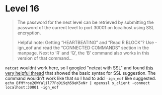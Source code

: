 # Level 16

> The password for the next level can be retrieved by submitting the password of the current level to port 30001 on localhost using SSL encryption.
>
> Helpful note: Getting “HEARTBEATING” and “Read R BLOCK”? Use -ign_eof and read the “CONNECTED COMMANDS” section in the manpage. Next to ‘R’ and ‘Q’, the ‘B’ command also works in this version of that command…

`netcat` wouldnt work here, so I googled "netcat with SSL" and found [this very helpful thread](https://serverfault.com/questions/102032/connecting-to-https-with-netcat-nc) that showed the basic syntax for SSL suggestion. The command wouldn't work like that so I had to add `-ign_eof` like suggested.
`echo BfMYroe26WYalil77FoDi9qh59eK5xNr | openssl s_client -connect localhost:30001 -ign_eof`
